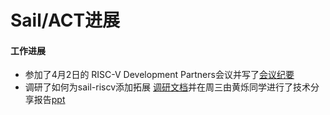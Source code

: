 # Sail/ACT进展

#### 工作进展

- 参加了4月2日的 RISC-V Development Partners会议并写了[会议纪要](./会议纪要.md)
- 调研了如何为sail-riscv添加拓展 [调研文档](https://github.com/KotorinMinami/plct-working/blob/main/sail-riscv/contribute_to_sail.md)并在周三由黄烁同学进行了技术分享报告[ppt](./如何为sail-riscv添加扩展.pptx)




